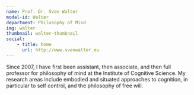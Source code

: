 ```yaml
---
name: Prof. Dr. Sven Walter
modal-id: Walter
department: Philosophy of Mind
img: walter
thumbnail: walter-thumbnail
social:
    - title: home
      url: http://www.svenwalter.eu
---
```


Since 2007, I have first been assistant, then associate, and then full professor for philosophy of mind at
the Institute of Cognitive Science. My research areas include embodied and situated approaches to
cognition, in particular to self control, and the philosophy of free will.